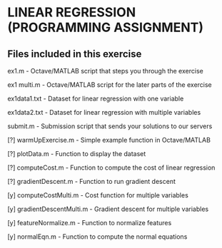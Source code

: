 # LINEAR REGRESSION (PROGRAMMING ASSIGNMENT)
## Files included in this exercise

ex1.m - Octave/MATLAB script that steps you through the exercise

ex1 multi.m - Octave/MATLAB script for the later parts of the exercise

ex1data1.txt - Dataset for linear regression with one variable

ex1data2.txt - Dataset for linear regression with multiple variables

submit.m - Submission script that sends your solutions to our servers

[?] warmUpExercise.m - Simple example function in Octave/MATLAB

[?] plotData.m - Function to display the dataset

[?] computeCost.m - Function to compute the cost of linear regression

[?] gradientDescent.m - Function to run gradient descent

[y] computeCostMulti.m - Cost function for multiple variables

[y] gradientDescentMulti.m - Gradient descent for multiple variables

[y] featureNormalize.m - Function to normalize features

[y] normalEqn.m - Function to compute the normal equations
